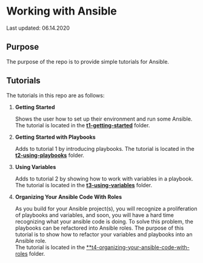 # Working with Ansible

Last updated: 06.14.2020

## Purpose

The purpose of the repo is to provide simple tutorials for Ansible.

## Tutorials

The tutorials in this repo are as follows:

1. **Getting Started**

    Shows the user how to set up their environment
    and run some Ansible.  The tutorial is located in the
    [**t1-getting-started**](./t1-getting-started) folder.

2. **Getting Started with Playbooks**

    Adds to tutorial 1 by introducing playbooks.
    The tutorial is located in the
    [**t2-using-playbooks**](./t2-using-playbooks) folder.

3. **Using Variables**

    Adds to tutorial 2 by showing how to work with variables in a playbook.
    The tutorial is located in the
    [**t3-using-variables**](./t3-using-variables) folder.

1. **Organizing Your Ansible Code With Roles**

    As you build for your Ansible project(s), you will recognize a proliferation
    of playbooks and variables, and soon, you will have a hard time recognizing 
    what your ansible code is doing.  To solve this problem, the playbooks
    can be refactored into Ansible roles.  The purpose of this tutorial is to
    show how to refactor your variables and playbooks into an Ansible role.    
    The tutorial is located in the
    [**t4-organizing-your-ansible-code-with-roles](./t4-organizing-your-ansible-code-with-roles )
    folder.
